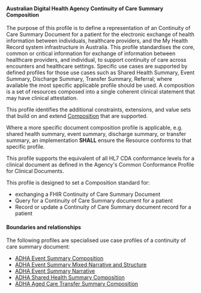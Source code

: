 #### Australian Digital Health Agency Continuity of Care Summary Composition
The purpose of this profile is to define a representation of an Continuity of Care Summary Document for a patient for the electronic exchange of health information between individuals, healthcare providers, and the My Health Record system infrastructure in Australia. This profile standardises the core, common or critical information for exchange of information between healthcare providers, and individual, to support continuity of care across encounters and healthcare settings. Specific use cases are supported by defined profiles for those use cases such as Shared Health Summary, Event Summary, Discharge Summary, Transfer Summary, Referral; where available the most specific applicable profile should be used. A composition is a set of resources composed into a single coherent clinical statement that may have clinical attestation.

This profile identifies the additional constraints, extensions, and value sets that build on and extend [Composition](http://hl7.org/fhir/R4/composition.html) that are supported. 

Where a more specific document composition profile is applicable, e.g. shared health summary, event summary, discharge summary, or transfer summary, an implementation **SHALL** ensure the Resource conforms to that specific profile.

This profile supports the equivalent of all HL7 CDA conformance levels for a clinical document as defined in the Agency's Common Conformance Profile for Clinical Documents.

This profile is designed to set a Composition standard for:
* exchanging a FHIR Continuity of Care Summary Document
* Query for a Continuity of Care Summary document for a patient
* Record or update a Continuity of Care Summary document record for a patient

#### Boundaries and relationships
The following profiles are specialised use case profiles of a continuity of care summary document:
* [ADHA Event Summary Composition](StructureDefinition-dh-composition-es-1.html) 
* [ADHA Event Summary Mixed Narrative and Structure](StructureDefinition-dh-composition-es-mix-1.html) 
* [ADHA Event Summary Narrative](StructureDefinition-dh-composition-es-narrative-1.html) 
* [ADHA Shared Health Summary Composition](StructureDefinition-dh-composition-shs-1.html)
* [ADHA Aged Care Transfer Summary Composition](StructureDefinition-dh-composition-acts-1.html)
